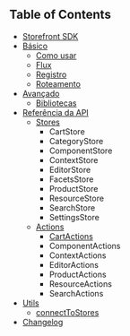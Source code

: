 ## Table of Contents

* [Storefront SDK](/README.md)
* [Básico](/basico/README.md)
  * [Como usar](/basico/como-usar.md)
  * [Flux](/basico/flux.md)
  * [Registro](/basico/registro.md)
  * [Roteamento](/basico/roteamento.md)
* [Avançado](/avancado/README.md)
  * [Bibliotecas](/avancado/bibliotecas.md)
* [Referência da API](/api/README.md)
  * [Stores](/api/stores/README.md)
    * CartStore
    * CategoryStore
    * ComponentStore
    * ContextStore
    * EditorStore
    * FacetsStore
    * ProductStore
    * ResourceStore
    * SearchStore
    * SettingsStore
  * [Actions](/api/actions/README.md)
    * [CartActions](/api/actions/CartActions.md)
    * ComponentActions
    * ContextActions
    * EditorActions
    * ProductActions
    * ResourceActions
    * SearchActions
* [Utils](/utils/README.md)
  * [connectToStores](/utils/connectToStores.md)
* [Changelog](/CHANGELOG.md)
